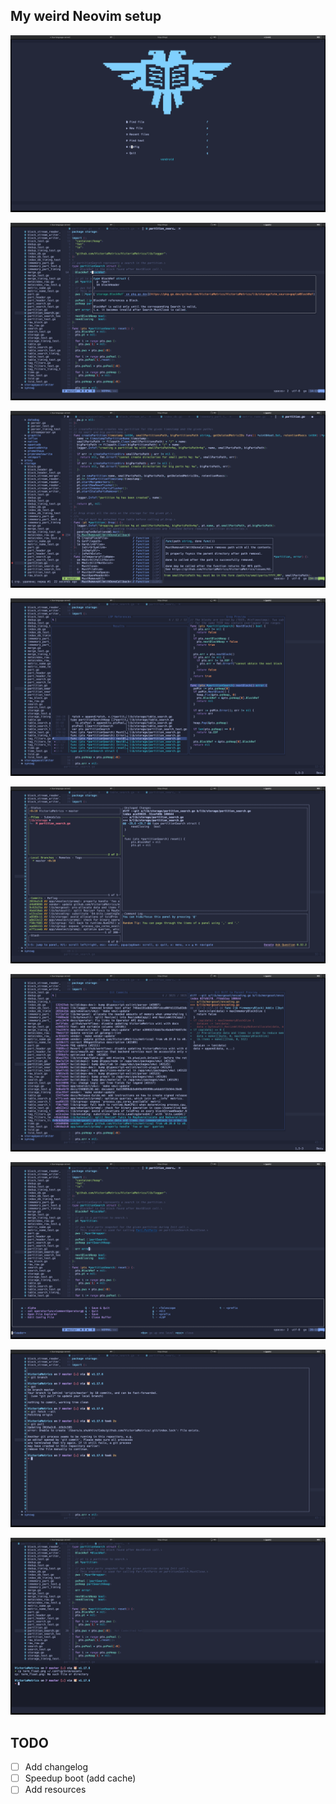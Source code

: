 ## My weird Neovim setup

![dashboard](./assets/dashboard.png "Dashboard (Chernaya100)")

![docs](./assets/docs.png "Documentation")

![cmp](./assets/cmp.png "Completion")

![references](./assets/references.png "References")

![lazy-git](./assets/lazy-git.png "Lazygit")

![checkout_commit](./assets/checkout_commit.png "Checkout commit")

![which-key](./assets/which_key.png "Which key")

![term-float](./assets/term_float.png "Terminal (float)")

![term-bot](./assets/term_bot.png "Terminal (bottom)")

## TODO
 - [ ] Add changelog
 - [ ] Speedup boot (add cache)
 - [ ] Add resources
